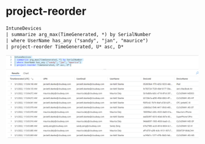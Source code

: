 # project-reorder

```
IntuneDevices
| summarize arg_max(TimeGenerated, *) by SerialNumber
| where UserName has_any ("sandy", "jan", "maurice")
| project-reorder TimeGenerated, U* asc, D* 
```

![](<../../../.gitbook/assets/image (4).png>)
